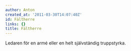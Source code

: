 ```yaml
---
author: Anton
created_at: '2011-03-30T14:07:40Z'
id: Fältherre
links: {}
title: Fältherre
---
```


Ledaren för en armé eller en helt självständig truppstyrka.
